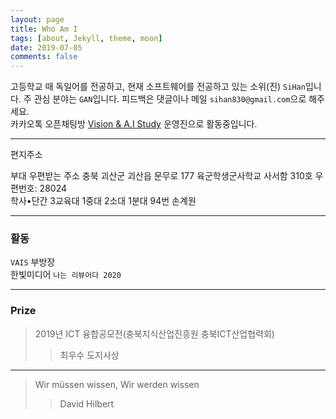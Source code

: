 ```yaml
---
layout: page
title: Who Am I
tags: [about, Jekyll, theme, moon]
date: 2019-07-05
comments: false
---
```


고등학교 때 독일어를 전공하고, 현재 소프트웨어를 전공하고 있는 소위(진) `SiHan`입니다. 주 관심 분야는 `GAN`입니다. 피드백은 댓글이나 메일 `sihan830@gmail.com`으로 해주세요.  
카카오톡 오픈채팅방 [Vision & A.I Study](https://v-ais.github.io/) 운영진으로 활동중입니다.

---

편지주소

부대 우편받는 주소 충북 괴산군 괴산읍 문무로 177 육군학생군사학교 사서함 310호
우편번호: 28024  
학사•단간 3교육대 1중대 2소대 1분대 
94번 손계원

---

### 활동

`VAIS` 부방장  
한빛미디어 `나는 리뷰어다 2020`

---

### Prize

> 2019년 ICT 융합공모전(충북지식산업진흥원 충북ICT산업협력회)
>
> > 최우수 도지사상

---

> Wir müssen wissen, Wir werden wissen
>
> > David Hilbert
